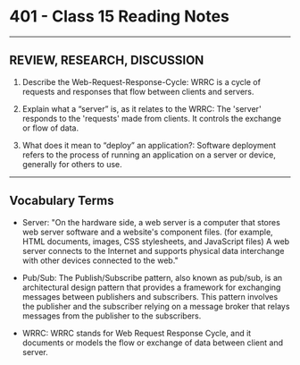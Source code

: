 # 401 - Class 15 Reading Notes

---

## REVIEW, RESEARCH, DISCUSSION

1. Describe the Web-Request-Response-Cycle: WRRC is a cycle of requests and responses that flow between clients and servers.

2. Explain what a “server” is, as it relates to the WRRC: The 'server' responds to the 'requests' made from clients. It controls the exchange or flow of data.

3. What does it mean to “deploy” an application?: Software deployment refers to the process of running an application on a server or device, generally for others to use.

--- 

## Vocabulary Terms

- Server: "On the hardware side, a web server is a computer that stores web server software and a website's component files. (for example, HTML documents, images, CSS stylesheets, and JavaScript files) A web server connects to the Internet and supports physical data interchange with other devices connected to the web."

- Pub/Sub: The Publish/Subscribe pattern, also known as pub/sub, is an architectural design pattern that provides a framework for exchanging messages between publishers and subscribers. This pattern involves the publisher and the subscriber relying on a message broker that relays messages from the publisher to the subscribers.

- WRRC:  WRRC stands for Web Request Response Cycle, and it documents or models the flow or exchange of data between client and server. 